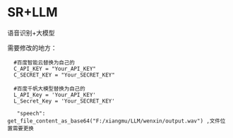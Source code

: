 # SR+LLM
语音识别+大模型

需要修改的地方：
      
      
      #百度智能云替换为自己的
      C_API_KEY = "Your_API_KEY"
      C_SECRET_KEY = "Your_SECRET_KEY"

      #百度千帆大模型替换为自己的
      L_API_Key = 'Your_API_KEY'
      L_Secret_Key = 'Your_SECRET_KEY'

       "speech": get_file_content_as_base64("F:/xiangmu/LLM/wenxin/output.wav") ,文件位置需要更换
